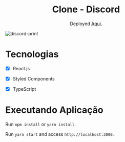 <h1 align="center">
 Clone - Discord
</h1>

<p align="center">Deployed <a href="https://boring-aryabhata-3c39fd.netlify.app/">Aqui</a>.</p>

![discord-print](https://user-images.githubusercontent.com/60434681/85182429-085a6300-b25f-11ea-8445-958b0c547afb.png)

  

# Tecnologias 


- [x] React.js
- [x] Styled Components
- [x] TypeScript

  

# Executando Aplicação

  

Run `npm install` or `yarn install`.

Run `yarn start` and access `http://localhost:3000`.
